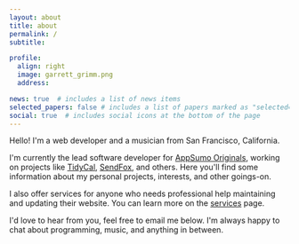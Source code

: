 ```yaml
---
layout: about
title: about
permalink: /
subtitle: 

profile:
  align: right
  image: garrett_grimm.png
  address: 

news: true  # includes a list of news items
selected_papers: false # includes a list of papers marked as "selected={true}"
social: true  # includes social icons at the bottom of the page
---
```


Hello!  I'm a web developer and a musician from San Francisco, California.

I'm currently the lead software developer for <a href="https://appsumo.com/collections/appsumo-originals/" target="_blank">AppSumo Originals</a>, working on projects like <a href="https://tidycal.com" target="_blank">TidyCal</a>, <a href="https://sendfox.com">SendFox</a>, and others.  Here you'll find some information about my personal projects, interests, and other goings-on.

I also offer services for anyone who needs professional help maintaining and updating their website.  You can learn more on the [services](/services) page.

I'd love to hear from you, feel free to email me below.  I'm always happy to chat about programming, music, and anything in between.